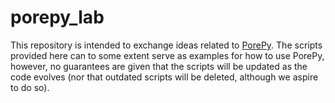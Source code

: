 # porepy_lab
This repository is intended to exchange ideas related to [PorePy](https://github.com/pmgbergen/porepy). The scripts provided here can to some extent serve as examples for how to use PorePy, however, no guarantees are given that the scripts will be updated as the code evolves (nor that outdated scripts will be deleted, although we  aspire to do so).

